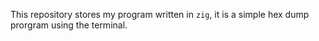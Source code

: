 This repository stores my program written in `zig`, it is a simple hex dump prorgram using the terminal.
